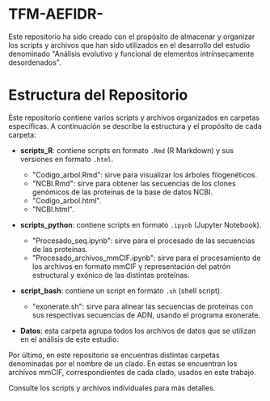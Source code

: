 # TFM-AEFIDR-
Este repositorio ha sido creado con el propósito de almacenar y organizar los scripts y archivos que han sido utilizados en el desarrollo del estudio denominado "Análisis evolutivo y funcional de elementos intrínsecamente desordenados". 
# Estructura del Repositorio

Este repositorio contiene varios scripts y archivos organizados en carpetas específicas. A continuación se describe la estructura y el propósito de cada carpeta:

- **scripts_R**: contiene scripts en formato `.Rmd` (R Markdown) y sus versiones en formato `.html`.
	- "Codigo_arbol.Rmd": sirve para visualizar los árboles filogenéticos.
	- "NCBI.Rmd": sirve para obtener las secuencias de los clones genómicos de las proteínas de la base de datos NCBI.   
	- "Codigo_arbol.html".
	- "NCBI.html".

- **scripts_python**: contiene scripts en formato `.ipynb` (Jupyter Notebook).
	- "Procesado_seq.ipynb": sirve para el procesado de las secuencias de las proteínas.
	- "Procesado_archivos_mmCIF.ipynb": sirve para el procesamiento de los archivos en formato mmCIF y representación del patrón estructural y exónico de las distintas proteínas.


- **script_bash**: contiene un script en formato `.sh` (shell script).
	- "exonerate.sh": sirve para alinear las secuencias de proteínas con sus respectivas secuencias de ADN, usando el programa exonerate.

- **Datos**: esta carpeta agrupa todos los archivos de datos que se utilizan en el análisis de este estudio.

Por último, en este repositorio se encuentras distintas carpetas denominadas por el nombre de un clado. En estas se encuentran los archivos mmCIF, correspondientes de cada clado, usados en este trabajo.

Consulte los scripts y archivos individuales para más detalles.

